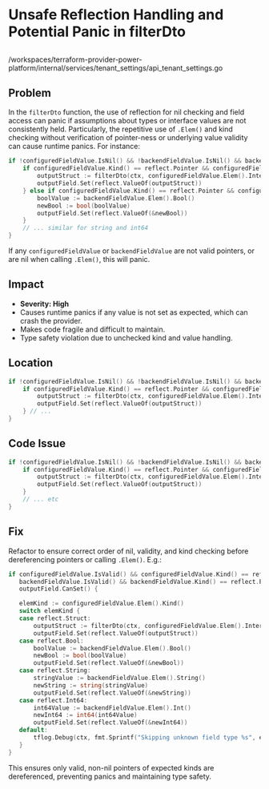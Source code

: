 # Unsafe Reflection Handling and Potential Panic in filterDto

##

/workspaces/terraform-provider-power-platform/internal/services/tenant_settings/api_tenant_settings.go

## Problem

In the `filterDto` function, the use of reflection for nil checking and field access can panic if assumptions about types or interface values are not consistently held. Particularly, the repetitive use of `.Elem()` and kind checking without verification of pointer-ness or underlying value validity can cause runtime panics. For instance:

```go
if !configuredFieldValue.IsNil() && !backendFieldValue.IsNil() && backendFieldValue.IsValid() && outputField.CanSet() {
    if configuredFieldValue.Kind() == reflect.Pointer && configuredFieldValue.Elem().Kind() == reflect.Struct {
        outputStruct := filterDto(ctx, configuredFieldValue.Elem().Interface(), backendFieldValue.Elem().Interface())
        outputField.Set(reflect.ValueOf(outputStruct))
    } else if configuredFieldValue.Kind() == reflect.Pointer && configuredFieldValue.Elem().Kind() == reflect.Bool {
        boolValue := backendFieldValue.Elem().Bool()
        newBool := bool(boolValue)
        outputField.Set(reflect.ValueOf(&newBool))
    }
    // ... similar for string and int64
}
```

If any `configuredFieldValue` or `backendFieldValue` are not valid pointers, or are nil when calling `.Elem()`, this will panic.

## Impact

- **Severity: High**
- Causes runtime panics if any value is not set as expected, which can crash the provider.
- Makes code fragile and difficult to maintain.
- Type safety violation due to unchecked kind and value handling.

## Location

```go
if !configuredFieldValue.IsNil() && !backendFieldValue.IsNil() && backendFieldValue.IsValid() && outputField.CanSet() {
    if configuredFieldValue.Kind() == reflect.Pointer && configuredFieldValue.Elem().Kind() == reflect.Struct {
        outputStruct := filterDto(ctx, configuredFieldValue.Elem().Interface(), backendFieldValue.Elem().Interface())
        outputField.Set(reflect.ValueOf(outputStruct))
    } // ...
}
```

## Code Issue

```go
if !configuredFieldValue.IsNil() && !backendFieldValue.IsNil() && backendFieldValue.IsValid() && outputField.CanSet() {
    if configuredFieldValue.Kind() == reflect.Pointer && configuredFieldValue.Elem().Kind() == reflect.Struct {
        outputStruct := filterDto(ctx, configuredFieldValue.Elem().Interface(), backendFieldValue.Elem().Interface())
        outputField.Set(reflect.ValueOf(outputStruct))
    }
    // ... etc
}
```

## Fix

Refactor to ensure correct order of nil, validity, and kind checking before dereferencing pointers or calling `.Elem()`. E.g.:

```go
if configuredFieldValue.IsValid() && configuredFieldValue.Kind() == reflect.Pointer && !configuredFieldValue.IsNil() &&
   backendFieldValue.IsValid() && backendFieldValue.Kind() == reflect.Pointer && !backendFieldValue.IsNil() &&
   outputField.CanSet() {

   elemKind := configuredFieldValue.Elem().Kind()
   switch elemKind {
   case reflect.Struct:
       outputStruct := filterDto(ctx, configuredFieldValue.Elem().Interface(), backendFieldValue.Elem().Interface())
       outputField.Set(reflect.ValueOf(outputStruct))
   case reflect.Bool:
       boolValue := backendFieldValue.Elem().Bool()
       newBool := bool(boolValue)
       outputField.Set(reflect.ValueOf(&newBool))
   case reflect.String:
       stringValue := backendFieldValue.Elem().String()
       newString := string(stringValue)
       outputField.Set(reflect.ValueOf(&newString))
   case reflect.Int64:
       int64Value := backendFieldValue.Elem().Int()
       newInt64 := int64(int64Value)
       outputField.Set(reflect.ValueOf(&newInt64))
   default:
       tflog.Debug(ctx, fmt.Sprintf("Skipping unknown field type %s", elemKind))
   }
}
```

This ensures only valid, non-nil pointers of expected kinds are dereferenced, preventing panics and maintaining type safety.
